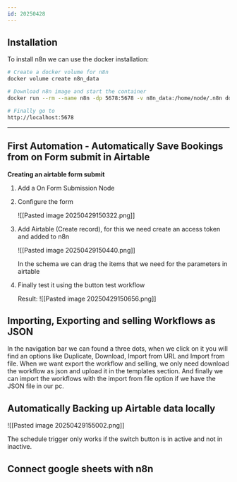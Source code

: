```yaml
---
id: 20250428
---
```

## Installation

To install n8n we can use the docker installation:

```bash
# Create a docker volume for n8n
docker volume create n8n_data

# Download n8n image and start the container
docker run --rm --name n8n -dp 5678:5678 -v n8n_data:/home/node/.n8n docker.n8n.io/n8nio/n8n

# Finally go to
http://localhost:5678
```

---


## First Automation - Automatically Save Bookings from on Form submit in Airtable

**Creating an airtable form submit**

1. Add a On Form Submission Node
2. Configure the form

	![[Pasted image 20250429150322.png]]


3. Add Airtable (Create record), for this we need create an access token and added to n8n

	![[Pasted image 20250429150440.png]]

	In the schema we can drag the items that we need for the parameters in airtable

4.  Finally test it using the button test workflow

	Result:
	![[Pasted image 20250429150656.png]]




## Importing, Exporting and selling Workflows as JSON

In the navigation bar we can found a three dots, when we click on it you will find an options like Duplicate, Download, Import from URL and Import from file. 
When we want export the workflow and selling, we only need download the workflow as json and upload it in the templates section. And finally we can import the workflows with the import from file option if we have the JSON file in our pc.

## Automatically Backing up Airtable data locally

![[Pasted image 20250429155002.png]]
 
The schedule trigger only works if the switch button is in active and not in inactive.


## Connect  google sheets with n8n